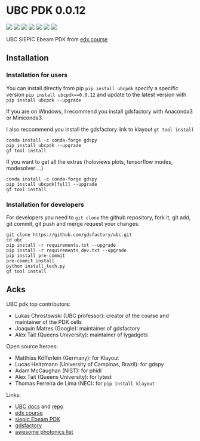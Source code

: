 # UBC PDK 0.0.12

[![](https://img.shields.io/pypi/v/ubc)](https://pypi.org/project/ubc/)
[![](https://img.shields.io/github/issues/gdsfactory/ubc)](https://github.com/gdsfactory/ubc/issues)
![](https://img.shields.io/github/forks/gdsfactory/ubc)
![](https://img.shields.io/github/stars/gdsfactory/ubc)
[![](https://img.shields.io/github/license/gdsfactory/ubc)](https://choosealicense.com/licenses/mit/)
[![](https://img.shields.io/codecov/c/github/gdsfactory/ubc)](https://codecov.io/gh/gdsfactory/ubc/tree/master/ubc)
[![](https://img.shields.io/badge/code%20style-black-000000.svg)](https://github.com/psf/black)


UBC SiEPIC Ebeam PDK from [edx course](https://www.edx.org/course/silicon-photonics-design-fabrication-and-data-ana)

## Installation

### Installation for users

You can install directly from pip `pip install ubcpdk` specify a specific version `pip install ubcpdk==0.0.12`
and update to the latest version with `pip install ubcpdk --upgrade`

If you are on Windows, I recommend you install gdsfactory with Anaconda3 or Miniconda3.

I also reccommend you install the gdsfactory link to klayout `gt tool install`

```
conda install -c conda-forge gdspy
pip install ubcpdk --upgrade
gf tool install
```

If you want to get all the extras (holoviews plots, tensorflow modes, modesolver ...)

```
conda install -c conda-forge gdspy
pip install ubcpdk[full] --upgrade
gf tool install
```

### Installation for developers

For developers you need to `git clone` the github repository, fork it, git add, git commit, git push and merge request your changes.

```
git clone https://github.com/gdsfactory/ubc.git
cd ubc
pip install -r requirements.txt --upgrade
pip install -r requirements_dev.txt --upgrade
pip install pre-commit
pre-commit install
python install_tech.py
gf tool install
```

## Acks

UBC pdk top contributors:

- Lukas Chrostowski (UBC professor): creator of the course and maintainer of the PDK cells
- Joaquin Matres (Google): maintainer of gdsfactory
- Alex Tait (Queens University): maintainer of lygadgets

Open source heroes:

- Matthias Köfferlein (Germany): for Klayout
- Lucas Heitzmann (University of Campinas, Brazil): for gdspy
- Adam McCaughan (NIST): for phidl
- Alex Tait (Queens University): for lytest
- Thomas Ferreira de Lima (NEC): for `pip install klayout`


Links:

- [UBC docs](https://gdsfactory.github.io/ubc/) and [repo](https://github.com/gdsfactory/ubc)
- [edx course](https://www.edx.org/course/silicon-photonics-design-fabrication-and-data-ana)
- [siepic Ebeam PDK](https://github.com/lukasc-ubc/SiEPIC_EBeam_PDK)
- [gdsfactory](https://gdsfactory.github.io/gdsfactory/)
- [awesome photonics list](https://github.com/joamatab/awesome_photonics)
